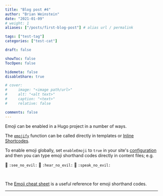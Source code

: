 ```yaml
---
title: "Blog post #4"
author: "Brian Weinstein"
date: "2021-01-09"
# weight: 1
aliases: ["/posts/first-blog-post"] # alias url / permalink

tags: ["test-tag"]
categories: ["test-cat"]

draft: false

showToc: false
TocOpen: false

hidemeta: false
disableShare: true

# cover:
#     image: "<image path/url>"
#     alt: "<alt text>"
#     caption: "<text>"
#     relative: false

comments: false
---
```


Emoji can be enabled in a Hugo project in a number of ways.

<!--more-->

The [`emojify`](https://gohugo.io/functions/emojify/) function can be called directly in templates or [Inline Shortcodes](https://gohugo.io/templates/shortcode-templates/#inline-shortcodes).

To enable emoji globally, set `enableEmoji` to `true` in your site's [configuration](https://gohugo.io/getting-started/configuration/) and then you can type emoji shorthand codes directly in content files; e.g.

<p><span class="nowrap"><span class="emojify">🙈</span> <code>:see_no_evil:</code></span>  <span class="nowrap"><span class="emojify">🙉</span> <code>:hear_no_evil:</code></span>  <span class="nowrap"><span class="emojify">🙊</span> <code>:speak_no_evil:</code></span></p>
<br>

The [Emoji cheat sheet](http://www.emoji-cheat-sheet.com/) is a useful reference for emoji shorthand codes.

---
